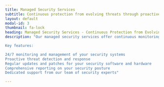 ```yaml
---
title: Managed Security Services
subtitle: Continuous protection from evolving threats through proactive monitoring and management of your security systems.
layout: default
modal-id: 3
thumbnail: fa-lock
heading: Managed Security Services - Continuous Protection from Evolving Threats
description: "Our managed security services offer continuous monitoring and management of your security systems, ensuring that your organization is always protected from the latest cyber threats. Our team of experts will proactively detect and respond to potential issues, minimizing the risk of security breaches and maintaining the integrity of your IT environment.

Key features:

24/7 monitoring and management of your security systems
Proactive threat detection and response
Regular updates and patches for your security software and hardware
Comprehensive reporting on your security posture
Dedicated support from our team of security experts"

---
```



